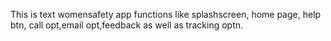 This is text  womensafety app functions like splashscreen, home page, help btn, call opt,email opt,feedback as well as tracking optn.
